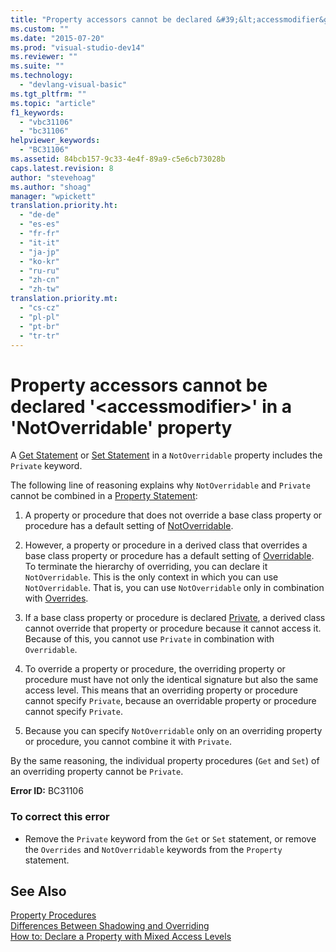 ```yaml
---
title: "Property accessors cannot be declared &#39;&lt;accessmodifier&gt;&#39; in a &#39;NotOverridable&#39; property"
ms.custom: ""
ms.date: "2015-07-20"
ms.prod: "visual-studio-dev14"
ms.reviewer: ""
ms.suite: ""
ms.technology: 
  - "devlang-visual-basic"
ms.tgt_pltfrm: ""
ms.topic: "article"
f1_keywords: 
  - "vbc31106"
  - "bc31106"
helpviewer_keywords: 
  - "BC31106"
ms.assetid: 84bcb157-9c33-4e4f-89a9-c5e6cb73028b
caps.latest.revision: 8
author: "stevehoag"
ms.author: "shoag"
manager: "wpickett"
translation.priority.ht: 
  - "de-de"
  - "es-es"
  - "fr-fr"
  - "it-it"
  - "ja-jp"
  - "ko-kr"
  - "ru-ru"
  - "zh-cn"
  - "zh-tw"
translation.priority.mt: 
  - "cs-cz"
  - "pl-pl"
  - "pt-br"
  - "tr-tr"
---
```

# Property accessors cannot be declared &#39;&lt;accessmodifier&gt;&#39; in a &#39;NotOverridable&#39; property
A [Get Statement](../../visual-basic/language-reference/statements/get-statement.md) or [Set Statement](../../visual-basic/language-reference/statements/set-statement.md) in a `NotOverridable` property includes the `Private` keyword.  
  
 The following line of reasoning explains why `NotOverridable` and `Private` cannot be combined in a [Property Statement](../../visual-basic/language-reference/statements/property-statement.md):  
  
1.  A property or procedure that does not override a base class property or procedure has a default setting of [NotOverridable](../../visual-basic/language-reference/modifiers/notoverridable.md).  
  
2.  However, a property or procedure in a derived class that overrides a base class property or procedure has a default setting of [Overridable](../../visual-basic/language-reference/modifiers/overridable.md). To terminate the hierarchy of overriding, you can declare it `NotOverridable`. This is the only context in which you can use `NotOverridable`. That is, you can use `NotOverridable` only in combination with [Overrides](../../visual-basic/language-reference/modifiers/overrides.md).  
  
3.  If a base class property or procedure is declared [Private](../../visual-basic/language-reference/modifiers/private.md), a derived class cannot override that property or procedure because it cannot access it. Because of this, you cannot use `Private` in combination with `Overridable`.  
  
4.  To override a property or procedure, the overriding property or procedure must have not only the identical signature but also the same access level. This means that an overriding property or procedure cannot specify `Private`, because an overridable property or procedure cannot specify `Private`.  
  
5.  Because you can specify `NotOverridable` only on an overriding property or procedure, you cannot combine it with `Private`.  
  
 By the same reasoning, the individual property procedures (`Get` and `Set`) of an overriding property cannot be `Private`.  
  
 **Error ID:** BC31106  
  
### To correct this error  
  
-   Remove the `Private` keyword from the `Get` or `Set` statement, or remove the `Overrides` and `NotOverridable` keywords from the `Property` statement.  
  
## See Also  
 [Property Procedures](../../visual-basic/language-reference/procedures/property-procedures.md)   
 [Differences Between Shadowing and Overriding](../../visual-basic/programming-guide/language-features/declared-elements/differences-between-shadowing-and-overriding.md)   
 [How to: Declare a Property with Mixed Access Levels](../../visual-basic/language-reference/procedures/how-to-declare-a-property-with-mixed-access-levels.md)